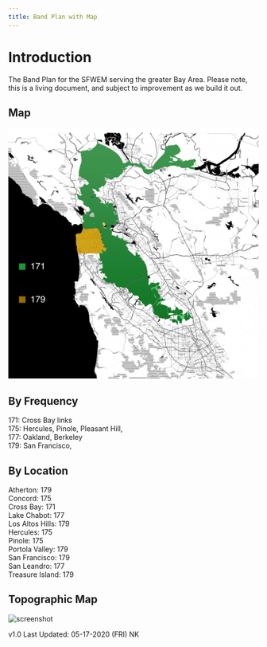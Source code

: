 ```yaml
---
title: Band Plan with Map
---
```

# Introduction
The Band Plan for the SFWEM serving the greater Bay Area. Please note, this is a living document, and subject to improvement as we build it out.

## Map

![screenshot](SFWEM_Band_Map_0.0.png)<BR>

## By Frequency
171: Cross Bay links<BR>
175: Hercules, Pinole, Pleasant Hill, <BR>
177: Oakland, Berkeley<BR>
179: San Francisco, <BR>

## By Location

Atherton: 179<BR>
Concord: 175<BR>
Cross Bay: 171<BR>
Lake Chabot: 177<BR>
Los Altos Hills: 179<BR>
Hercules: 175<BR>
Pinole: 175<BR>
Portola Valley: 179<BR>
San Francisco: 179<BR>
San Leandro: 177<BR>
Treasure Island: 179<BR>

## Topographic Map

![screenshot](SFWEM_TOPO.png)<BR>

v1.0 Last Updated: 05-17-2020 (FRI) NK
